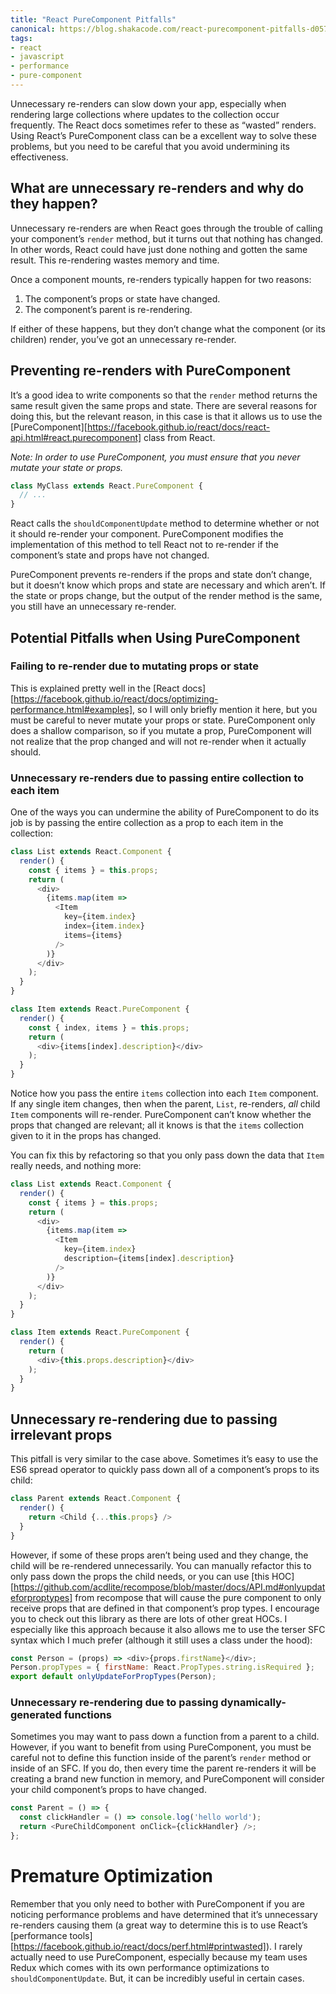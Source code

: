 ```yaml
---
title: "React PureComponent Pitfalls"
canonical: https://blog.shakacode.com/react-purecomponent-pitfalls-d057882f4b6e
tags:
- react
- javascript
- performance
- pure-component
---
```


Unnecessary re-renders can slow down your app, especially when rendering large collections where updates to the collection occur frequently. The React docs sometimes refer to these as “wasted” renders. Using React’s PureComponent class can be a excellent way to solve these problems, but you need to be careful that you avoid undermining its effectiveness.

## What are unnecessary re-renders and why do they happen?
Unnecessary re-renders are when React goes through the trouble of calling your component’s `render` method, but it turns out that nothing has changed. In other words, React could have just done nothing and gotten the same result. This re-rendering wastes memory and time.

Once a component mounts, re-renders typically happen for two reasons:

1. The component’s props or state have changed.
1. The component’s parent is re-rendering.

If either of these happens, but they don’t change what the component (or its children) render, you’ve got an unnecessary re-render.

## Preventing re-renders with PureComponent
It’s a good idea to write components so that the `render` method returns the same result given the same props and state. There are several reasons for doing this, but the relevant reason, in this case is that it allows us to use the [PureComponent][https://facebook.github.io/react/docs/react-api.html#react.purecomponent] class from React.

*Note: In order to use PureComponent, you must ensure that you never mutate your state or props.*

```js
class MyClass extends React.PureComponent {
  // ...
}
```

React calls the `shouldComponentUpdate` method to determine whether or not it should re-render your component. PureComponent modifies the implementation of this method to tell React not to re-render if the component’s state and props have not changed.

PureComponent prevents re-renders if the props and state don’t change, but it doesn’t know which props and state are necessary and which aren’t. If the state or props change, but the output of the render method is the same, you still have an unnecessary re-render.

## Potential Pitfalls when Using PureComponent

### Failing to re-render due to mutating props or state
This is explained pretty well in the [React docs][https://facebook.github.io/react/docs/optimizing-performance.html#examples], so I will only briefly mention it here, but you must be careful to never mutate your props or state. PureComponent only does a shallow comparison, so if you mutate a prop, PureComponent will not realize that the prop changed and will not re-render when it actually should.

### Unnecessary re-renders due to passing entire collection to each item
One of the ways you can undermine the ability of PureComponent to do its job is by passing the entire collection as a prop to each item in the collection:

```js
class List extends React.Component {
  render() {
    const { items } = this.props;
    return (
      <div>
        {items.map(item =>
          <Item
            key={item.index}
            index={item.index}
            items={items}
          />
        )}
      </div>
    );
  }
}

class Item extends React.PureComponent {
  render() {
    const { index, items } = this.props;
    return (
      <div>{items[index].description}</div>
    );
  }
}
```

Notice how you pass the entire `items` collection into each `Item` component. If any single item changes, then when the parent, `List`, re-renders, *all* child `Item` components will re-render. PureComponent can’t know whether the props that changed are relevant; all it knows is that the `items` collection given to it in the props has changed.

You can fix this by refactoring so that you only pass down the data that `Item` really needs, and nothing more:

```js
class List extends React.Component {
  render() {
    const { items } = this.props;
    return (
      <div>
        {items.map(item =>
          <Item
            key={item.index}
            description={items[index].description}
          />
        )}
      </div>
    );
  }
}

class Item extends React.PureComponent {
  render() {
    return (
      <div>{this.props.description}</div>
    );
  }
}
```

## Unnecessary re-rendering due to passing irrelevant props
This pitfall is very similar to the case above. Sometimes it’s easy to use the ES6 spread operator to quickly pass down all of a component’s props to its child:

```js
class Parent extends React.Component {
  render() {
    return <Child {...this.props} />
  }
}
```

However, if some of these props aren’t being used and they change, the child will be re-rendered unnecessarily. You can manually refactor this to only pass down the props the child needs, or you can use [this HOC][https://github.com/acdlite/recompose/blob/master/docs/API.md#onlyupdateforproptypes] from recompose that will cause the pure component to only receive props that are defined in that component’s prop types. I encourage you to check out this library as there are lots of other great HOCs. I especially like this approach because it also allows me to use the terser SFC syntax which I much prefer (although it still uses a class under the hood):

```js
const Person = (props) => <div>{props.firstName}</div>;
Person.propTypes = { firstName: React.PropTypes.string.isRequired };
export default onlyUpdateForPropTypes(Person);
```

### Unnecessary re-rendering due to passing dynamically-generated functions
Sometimes you may want to pass down a function from a parent to a child. However, if you want to benefit from using PureComponent, you must be careful not to define this function inside of the parent’s `render` method or inside of an SFC. If you do, then every time the parent re-renders it will be creating a brand new function in memory, and PureComponent will consider your child component’s props to have changed.

```js
const Parent = () => {
  const clickHandler = () => console.log('hello world');
  return <PureChildComponent onClick={clickHandler} />;
};
```

# Premature Optimization
Remember that you only need to bother with PureComponent if you are noticing performance problems and have determined that it’s unnecessary re-renders causing them (a great way to determine this is to use React’s [performance tools][https://facebook.github.io/react/docs/perf.html#printwasted]). I rarely actually need to use PureComponent, especially because my team uses Redux which comes with its own performance optimizations to `shouldComponentUpdate`. But, it can be incredibly useful in certain cases.

